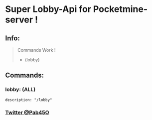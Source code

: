 # Super Lobby-Api for Pocketmine-server !

## Info:
> 
> Commands Work ! 
> - (lobby)
>
> 

## Commands:

  ### lobby: (ALL)
    description: "/lobby"

### [Twitter @Pab45O](https://twitter.com/Pab45O)
